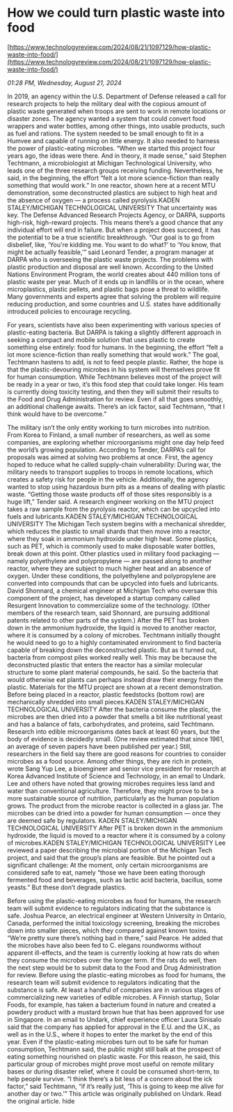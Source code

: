 # How we could turn plastic waste into food

[https://www.technologyreview.com/2024/08/21/1097129/how-plastic-waste-into-food/](https://www.technologyreview.com/2024/08/21/1097129/how-plastic-waste-into-food/)

*01:28 PM, Wednesday, August 21, 2024*

In 2019, an agency within the U.S. Department of Defense released a call for research projects to help the military deal with the copious amount of plastic waste generated when troops are sent to work in remote locations or disaster zones. The agency wanted a system that could convert food wrappers and water bottles, among other things, into usable products, such as fuel and rations. The system needed to be small enough to fit in a Humvee and capable of running on little energy. It also needed to harness the power of plastic-eating microbes. “When we started this project four years ago, the ideas were there. And in theory, it made sense,” said Stephen Techtmann, a microbiologist at Michigan Technological University, who leads one of the three research groups receiving funding. Nevertheless, he said, in the beginning, the effort “felt a lot more science-fiction than really something that would work.”  In one reactor, shown here at a recent MTU demonstration, some deconstructed plastics are subject to high heat and the absence of oxygen — a process called pyrolysis.KADEN STALEY/MICHIGAN TECHNOLOGICAL UNIVERSITY   That uncertainty was key. The Defense Advanced Research Projects Agency, or DARPA, supports high-risk, high-reward projects. This means there’s a good chance that any individual effort will end in failure. But when a project does succeed, it has the potential to be a true scientific breakthrough. “Our goal is to go from disbelief, like, ‘You're kidding me. You want to do what?’ to ‘You know, that might be actually feasible,’” said Leonard Tender, a program manager at DARPA who is overseeing the plastic waste projects. The problems with plastic production and disposal are well known. According to the United Nations Environment Program, the world creates about 440 million tons of plastic waste per year. Much of it ends up in landfills or in the ocean, where microplastics, plastic pellets, and plastic bags pose a threat to wildlife. Many governments and experts agree that solving the problem will require reducing production, and some countries and U.S. states have additionally introduced policies to encourage recycling.

For years, scientists have also been experimenting with various species of plastic-eating bacteria. But DARPA is taking a slightly different approach in seeking a compact and mobile solution that uses plastic to create something else entirely: food for humans.  In the beginning, the effort “felt a lot more science-fiction than really something that would work.”  The goal, Techtmann hastens to add, is not to feed people plastic. Rather, the hope is that the plastic-devouring microbes in his system will themselves prove fit for human consumption. While Techtmann believes most of the project will be ready in a year or two, it’s this food step that could take longer. His team is currently doing toxicity testing, and then they will submit their results to the Food and Drug Administration for review. Even if all that goes smoothly, an additional challenge awaits. There’s an ick factor, said Techtmann, “that I think would have to be overcome.”

The military isn’t the only entity working to turn microbes into nutrition. From Korea to Finland, a small number of researchers, as well as some companies, are exploring whether microorganisms might one day help feed the world’s growing population.  According to Tender, DARPA’s call for proposals was aimed at solving two problems at once. First, the agency hoped to reduce what he called supply-chain vulnerability: During war, the military needs to transport supplies to troops in remote locations, which creates a safety risk for people in the vehicle. Additionally, the agency wanted to stop using hazardous burn pits as a means of dealing with plastic waste. “Getting those waste products off of those sites responsibly is a huge lift,” Tender said.  A research engineer working on the MTU project takes a raw sample from the pyrolysis reactor, which can be upcycled into fuels and lubricants.KADEN STALEY/MICHIGAN TECHNOLOGICAL UNIVERSITY   The Michigan Tech system begins with a mechanical shredder, which reduces the plastic to small shards that then move into a reactor, where they soak in ammonium hydroxide under high heat. Some plastics, such as PET, which is commonly used to make disposable water bottles, break down at this point. Other plastics used in military food packaging — namely polyethylene and polypropylene — are passed along to another reactor, where they are subject to much higher heat and an absence of oxygen. Under these conditions, the polyethylene and polypropylene are converted into compounds that can be upcycled into fuels and lubricants. David Shonnard, a chemical engineer at Michigan Tech who oversaw this component of the project, has developed a startup company called Resurgent Innovation to commercialize some of the technology. (Other members of the research team, said Shonnard, are pursuing additional patents related to other parts of the system.)  After the PET has broken down in the ammonium hydroxide, the liquid is moved to another reactor, where it is consumed by a colony of microbes. Techtmann initially thought he would need to go to a highly contaminated environment to find bacteria capable of breaking down the deconstructed plastic. But as it turned out, bacteria from compost piles worked really well. This may be because the deconstructed plastic that enters the reactor has a similar molecular structure to some plant material compounds, he said. So the bacteria that would otherwise eat plants can perhaps instead draw their energy from the plastic.  Materials for the MTU project are shown at a recent demonstration. Before being placed in a reactor, plastic feedstocks (bottom row) are mechanically shredded into small pieces.KADEN STALEY/MICHIGAN TECHNOLOGICAL UNIVERSITY   After the bacteria consume the plastic, the microbes are then dried into a powder that smells a bit like nutritional yeast and has a balance of fats, carbohydrates, and proteins, said Techtmann. Research into edible microorganisms dates back at least 60 years, but the body of evidence is decidedly small. (One review estimated that since 1961, an average of seven papers have been published per year.) Still, researchers in the field say there are good reasons for countries to consider microbes as a food source. Among other things, they are rich in protein, wrote Sang Yup Lee, a bioengineer and senior vice president for research at Korea Advanced Institute of Science and Technology, in an email to Undark. Lee and others have noted that growing microbes requires less land and water than conventional agriculture. Therefore, they might prove to be a more sustainable source of nutrition, particularly as the human population grows.  The product from the microbe reactor is collected in a glass jar. The microbes can be dried into a powder for human consumption — once they are deemed safe by regulators. KADEN STALEY/MICHIGAN TECHNOLOGICAL UNIVERSITY   After PET is broken down in the ammonium hydroxide, the liquid is moved to a reactor where it is consumed by a colony of microbes.KADEN STALEY/MICHIGAN TECHNOLOGICAL UNIVERSITY    Lee reviewed a paper describing the microbial portion of the Michigan Tech project, and said that the group’s plans are feasible. But he pointed out a significant challenge: At the moment, only certain microorganisms are considered safe to eat, namely “those we have been eating thorough fermented food and beverages, such as lactic acid bacteria, bacillus, some yeasts.” But these don’t degrade plastics.

Before using the plastic-eating microbes as food for humans, the research team will submit evidence to regulators indicating that the substance is safe. Joshua Pearce, an electrical engineer at Western University in Ontario, Canada, performed the initial toxicology screening, breaking the microbes down into smaller pieces, which they compared against known toxins. “We’re pretty sure there’s nothing bad in there,” said Pearce. He added that the microbes have also been fed to C. elegans roundworms without apparent ill-effects, and the team is currently looking at how rats do when they consume the microbes over the longer term. If the rats do well, then the next step would be to submit data to the Food and Drug Administration for review.  Before using the plastic-eating microbes as food for humans, the research team will submit evidence to regulators indicating that the substance is safe.  At least a handful of companies are in various stages of commercializing new varieties of edible microbes. A Finnish startup, Solar Foods, for example, has taken a bacterium found in nature and created a powdery product with a mustard brown hue that has been approved for use in Singapore. In an email to Undark, chief experience officer Laura Sinisalo said that the company has applied for approval in the E.U. and the U.K., as well as in the U.S., where it hopes to enter the market by the end of this year. Even if the plastic-eating microbes turn out to be safe for human consumption, Techtmann said, the public might still balk at the prospect of eating something nourished on plastic waste. For this reason, he said, this particular group of microbes might prove most useful on remote military bases or during disaster relief, where it could be consumed short-term, to help people survive. “I think there’s a bit less of a concern about the ick factor,” said Techtmann, “if it’s really just, ‘This is going to keep me alive for another day or two.’” This article was originally published on Undark. Read the original article.  hide

